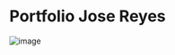 # Portfolio Jose Reyes
![image](https://github.com/Josereyes12/portfolio.dev/assets/77817226/00863e75-b984-49e4-a773-929c2267c2e5)
